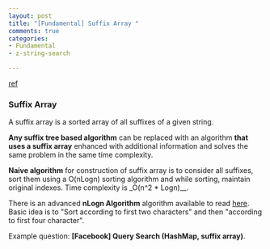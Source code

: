 ```yaml
---
layout: post
title: "[Fundamental] Suffix Array "
comments: true
categories:
- Fundamental
- z-string-search

---
```


[ref](http://www.geeksforgeeks.org/suffix-array-set-1-introduction/)

### Suffix Array

A suffix array is a sorted array of all suffixes of a given string. 

__Any suffix tree based algorithm__ can be replaced with an algorithm __that uses a suffix array__ enhanced with additional information and solves the same problem in the same time complexity. 

__Naive algorithm__ for construction of suffix array is to consider all suffixes, sort them using a O(nLogn) sorting algorithm and while sorting, maintain original indexes. Time complexity is _O(n^2 * Logn)__. 

There is an advanced __nLogn Algorithm__ algorithm available to read [here](http://www.geeksforgeeks.org/suffix-array-set-2-a-nlognlogn-algorithm/). Basic idea is to "Sort according to first two characters" and then "according to first four character". 

Example question: __[Facebook] Query Search (HashMap, suffix array)__. 

